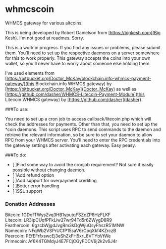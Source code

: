 # whmcscoin

WHMCS gateway for various altcoins.  

This is being developed by Robert Danielson from [https://bigkesh.com](Big Kesh). I'm not good at readmes. Sorry.  

This is a work in progress. If you find any issues or problems, please submit them. 
You'll need to set up the respective daemons on a server somewhere for this to work properly. 
This gateway accepts the coins into your own wallet, so you'll never have to worry about someone else holding them.  

I've used elements from [https://bitbucket.org/Doctor_McKay/blockchain.info-whmcs-payment-gateway/](this Blockchain.info WHMCS gateway) by [https://bitbucket.org/Doctor_McKay](Doctor_McKay) 
as well as [https://github.com/dasher/WHMCS-Litecoin-Payment-Module](this Litecoin WHMCS gateway) by [https://github.com/dasher](dasher).  

###To use:

You need to set up a cron job to access callback/litecoin.php which will check the addresses for payments. 
Other than that, you need to set up the *coin daemons. This script uses RPC to send commands to the daemon and retrieve the relevant information, 
so be sure to set your daemon to allow RPC from your WHMCS server. You'll need to enter the RPC credentials into 
the gateway settings after activating each gateway. Easy peasy.  

###To do:
- [ ]Find some way to avoid the cronjob requirement? Not sure if easily possible without changing daemon.
- [ ]Add refund option
- [ ]Add support for overpayment crediting
- [ ]Better error handling
- [ ]SSL support

### Donation Addresses
Bitcoin: 1GDofTWysZvq3HB1yputqFSZcZP8HzFLKF  
Litecoin: LR3ipCUqfPFkLiw27wr94Td5r6ZWygD8R9  
Feathercoin: 6gzcbWjgdJvgRm3kDgWjuQsyFhszR51MNW  
Namecoin: NFqWb2VSPrUCfP15saV6rCpqXkf4KZrczB  
Peercoin: PEfEFrfxswcEj3eShZkFH5xrL8VTYbVtWe  
Primecoin: Af6K4TGMdyJ4E7FCjCGyFDCV9j2k2v6J4r
